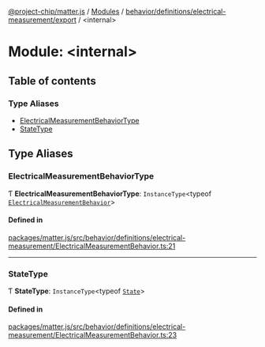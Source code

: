 [@project-chip/matter.js](../README.md) / [Modules](../modules.md) / [behavior/definitions/electrical-measurement/export](behavior_definitions_electrical_measurement_export.md) / \<internal\>

# Module: \<internal\>

## Table of contents

### Type Aliases

- [ElectricalMeasurementBehaviorType](behavior_definitions_electrical_measurement_export._internal_.md#electricalmeasurementbehaviortype)
- [StateType](behavior_definitions_electrical_measurement_export._internal_.md#statetype)

## Type Aliases

### ElectricalMeasurementBehaviorType

Ƭ **ElectricalMeasurementBehaviorType**: `InstanceType`\<typeof [`ElectricalMeasurementBehavior`](behavior_definitions_electrical_measurement_export.md#electricalmeasurementbehavior)\>

#### Defined in

[packages/matter.js/src/behavior/definitions/electrical-measurement/ElectricalMeasurementBehavior.ts:21](https://github.com/project-chip/matter.js/blob/c0d55745d5279e16fdfaa7d2c564daa31e19c627/packages/matter.js/src/behavior/definitions/electrical-measurement/ElectricalMeasurementBehavior.ts#L21)

___

### StateType

Ƭ **StateType**: `InstanceType`\<typeof [`State`](../classes/behavior_definitions_electrical_measurement_export.ElectricalMeasurementServer.md#state-1)\>

#### Defined in

[packages/matter.js/src/behavior/definitions/electrical-measurement/ElectricalMeasurementBehavior.ts:23](https://github.com/project-chip/matter.js/blob/c0d55745d5279e16fdfaa7d2c564daa31e19c627/packages/matter.js/src/behavior/definitions/electrical-measurement/ElectricalMeasurementBehavior.ts#L23)
